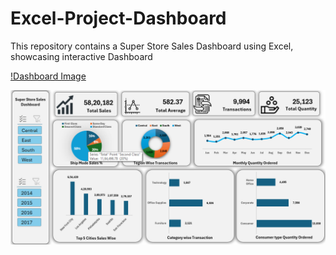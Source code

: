 # Excel-Project-Dashboard
This repository contains a Super Store Sales Dashboard using Excel, showcasing interactive Dashboard

[!Dashboard Image](https://github.com/SadiruddinAshrafi11/Excel-Project-Dashboard/blob/7de4211b5c3b225d8b2a93bb1c982c6257a54caf/Screenshot%202025-04-28%20141934.png)

<img src="https://github.com/SadiruddinAshrafi11/Excel-Project-Dashboard/blob/7de4211b5c3b225d8b2a93bb1c982c6257a54caf/Screenshot%202025-04-28%20141934.png" alt="Image Description" width="600">
